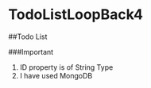 # TodoListLoopBack4
##Todo List 

###Important
<ol>
<li>ID property is of String Type</li>
<li>I have used MongoDB</li>
</ol>
